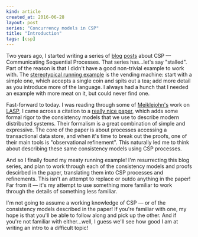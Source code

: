 ```yaml
---
kind: article
created_at: 2016-06-28
layout: post
series: "Concurrency models in CSP"
title: "Introduction"
tags: [csp]
---
```


Two years ago, I started writing a series of [blog](/2014/01/07/intro-to-csp/)
[posts](/2014/02/csp-basics/) about CSP — Communicating Sequential Processes.
That series has...let's say "stalled".  Part of the reason is that I didn't have
a good non-trivial example to work with.  The [stereotypical running
example](https://en.wikipedia.org/wiki/Communicating_sequential_processes#Examples)
is the vending machine: start with a simple one, which accepts a single coin and
spits out a tea; add more detail as you introduce more of the language.  I
always had a hunch that I needed an example with more meat on it, but could
never find one.

Fast-forward to today.  I was reading through some of
[Meiklejohn's](https://christophermeiklejohn.com/) work on
[LASP](http://lasp-lang.org/), I came across a citation to a [really nice
paper](http://drops.dagstuhl.de/opus/volltexte/2015/5375/), which adds some
formal rigor to the consistency models that we use to describe modern
distributed systems.  Their formalism is a great combination of simple and
expressive.  The core of the paper is about processes accessing a transactional
data store, and when it's time to break out the proofs, one of their main tools
is "observational refinement".  This naturally led me to think about describing
these same consistency models using CSP processes.

And so I finally found my meaty running example!  I'm resurrecting this blog
series, and plan to work through each of the consistency models and proofs
descirbed in the paper, translating them into CSP processes and refinements.
This isn't an attempt to replace or outdo anything in the paper!  Far from it —
it's my attempt to use something more familiar to work through the details of
something less familiar.

I'm not going to assume a working knowledge of CSP — or of the consistency
models described in the paper!  If you're familiar with one, my hope is that
you'll be able to follow along and pick up the other.  And if you're not
familiar with either...well, I guess we'll see how good I am at writing an intro
to a difficult topic!
